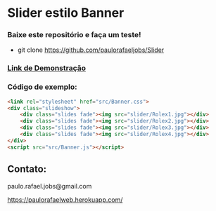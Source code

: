 # Slider estilo Banner
### Baixe este repositório e faça um teste!
- git clone https://github.com/paulorafaeljobs/Slider
### <a href='https://paulorafaeljobs.github.io/Slider/'>Link de Demonstração</a>
### Código de exemplo:
```html
<link rel="stylesheet" href="src/Banner.css">
<div class="slideshow">
    <div class="slides fade"><img src="slider/Rolex1.jpg"></div>
    <div class="slides fade"><img src="slider/Rolex2.jpg"></div>
    <div class="slides fade"><img src="slider/Rolex3.jpg"></div>
    <div class="slides fade"><img src="slider/Rolex4.jpg"></div>
</div>
<script src="src/Banner.js"></script>
```

## Contato:
<p>paulo.rafael.jobs@gmail.com</p>
<p><a href='https://paulorafaelweb.herokuapp.com/'>https://paulorafaelweb.herokuapp.com/</a> </p>
